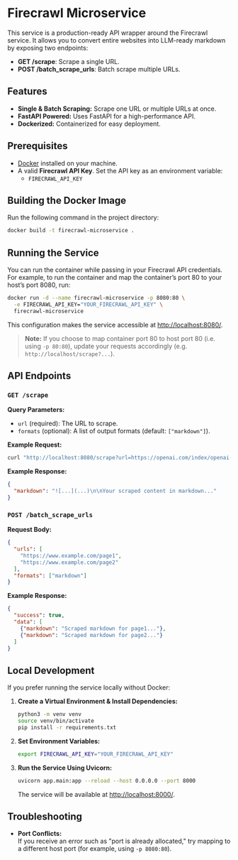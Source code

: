 # Firecrawl Microservice

This service is a production-ready API wrapper around the Firecrawl service. It allows you to convert entire websites into LLM-ready markdown by exposing two endpoints:

- **GET /scrape**: Scrape a single URL.
- **POST /batch_scrape_urls**: Batch scrape multiple URLs.

## Features

- **Single & Batch Scraping:** Scrape one URL or multiple URLs at once.
- **FastAPI Powered:** Uses FastAPI for a high-performance API.
- **Dockerized:** Containerized for easy deployment.

## Prerequisites

- [Docker](https://docs.docker.com/get-docker/) installed on your machine.
- A valid **Firecrawl API Key**. Set the API key as an environment variable:
  - `FIRECRAWL_API_KEY`

## Building the Docker Image

Run the following command in the project directory:

```bash
docker build -t firecrawl-microservice .
```

## Running the Service

You can run the container while passing in your Firecrawl API credentials. For example, to run the container and map the container’s port 80 to your host’s port 8080, run:

```bash
docker run -d --name firecrawl-microservice -p 8080:80 \
  -e FIRECRAWL_API_KEY="YOUR_FIRECRAWL_API_KEY" \
  firecrawl-microservice
```

This configuration makes the service accessible at [http://localhost:8080/](http://localhost:8080/).  
> **Note:** If you choose to map container port 80 to host port 80 (i.e. using `-p 80:80`), update your requests accordingly (e.g. `http://localhost/scrape?...`).

## API Endpoints

### `GET /scrape`

**Query Parameters:**

- `url` (required): The URL to scrape.
- `formats` (optional): A list of output formats (default: `["markdown"]`).

**Example Request:**

```bash
curl "http://localhost:8080/scrape?url=https://openai.com/index/openai-o3-mini/&formats=markdown"
```

**Example Response:**

```json
{
  "markdown": "![...](...)\n\nYour scraped content in markdown..."
}
```

### `POST /batch_scrape_urls`

**Request Body:**

```json
{
  "urls": [
    "https://www.example.com/page1",
    "https://www.example.com/page2"
  ],
  "formats": ["markdown"]
}
```

**Example Response:**

```json
{
  "success": true,
  "data": [
    {"markdown": "Scraped markdown for page1..."},
    {"markdown": "Scraped markdown for page2..."}
  ]
}
```

## Local Development

If you prefer running the service locally without Docker:

1. **Create a Virtual Environment & Install Dependencies:**

   ```bash
   python3 -m venv venv
   source venv/bin/activate
   pip install -r requirements.txt
   ```

2. **Set Environment Variables:**

   ```bash
   export FIRECRAWL_API_KEY="YOUR_FIRECRAWL_API_KEY"
   ```

3. **Run the Service Using Uvicorn:**

   ```bash
   uvicorn app.main:app --reload --host 0.0.0.0 --port 8000
   ```

   The service will be available at [http://localhost:8000/](http://localhost:8000/).

## Troubleshooting

- **Port Conflicts:**  
  If you receive an error such as "port is already allocated," try mapping to a different host port (for example, using `-p 8080:80`).
